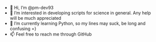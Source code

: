- 👋 Hi, I’m @pm-dev93
- 👀 I’m interested in developing scripts for science in general. Any help will be much appreciated
- 🌱 I’m currently learning Python, so my lines may suck, be long and confusing =}
- 📫 Feel free to reach me through GitHub

<!---
pm-dev93/pm-dev93 is a ✨ special ✨ repository because its `README.md` (this file) appears on your GitHub profile.
You can click the Preview link to take a look at your changes.
--->
